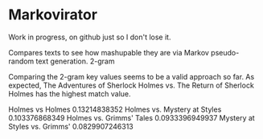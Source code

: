 # Markovirator 

Work in progress, on github just so I don't lose it. 

Compares texts to see how mashupable they are via Markov pseudo-random text generation. 
2-gram 

Comparing the 2-gram key values seems to be a valid approach so far. As expected, 
The Adventures of Sherlock Holmes vs. The Return of Sherlock Holmes has the highest 
match value. 

Holmes vs Holmes 0.13214838352
Holmes vs. Mystery at Styles 0.103376868349
Holmes vs. Grimms' Tales 0.0933396949937
Mystery at Styles vs. Grimms' 0.0829907246313

